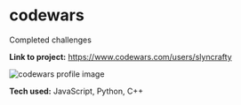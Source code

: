 # codewars

Completed challenges

**Link to project:** https://www.codewars.com/users/slyncrafty

![codewars profile image](https://www.codewars.com/users/slyncrafty/badges/large)

**Tech used:** JavaScript, Python, C++
